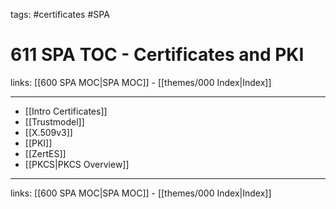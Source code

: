 tags: #certificates #SPA 

# 611 SPA TOC - Certificates and PKI

links: [[600 SPA MOC|SPA MOC]] - [[themes/000 Index|Index]]

---

- [[Intro Certificates]]
- [[Trustmodel]]
- [[X.509v3]]
- [[PKI]]
- [[ZertES]]
- [[PKCS|PKCS Overview]]

---
links: [[600 SPA MOC|SPA MOC]] - [[themes/000 Index|Index]]